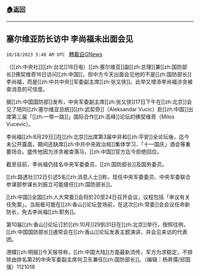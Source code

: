 ###  [:house:返回](README.md)
---


## 塞尔维亚防长访中 李尚福未出面会见
`10/18/2023 5:48 AM UTC ` [轉載自GNews](https://gnews.org/articles/1850511)

（[[zh:中央社]][[zh:台北]]18日电）[[zh:塞尔维亚]]副[[zh:总理]]兼[[zh:国防部长]]佛契维奇16日访问[[zh:中国]]，但中方今天出面会见他的不是[[zh:国防部长]]李尚福，而是[[zh:中共中央]]军委副主席[[zh:张又侠]]。此举又增添李尚福涉贪被查消息的可信度。

据[[zh:中国国防部]]发布，中央军委副主席[[zh:张又侠]]17日下午在[[zh:北京]]会见了陪同[[zh:塞尔维亚总统]][[zh:武契奇]]（Aleksandar Vucic）赴[[zh:中国]]出席第三届「[[zh:一带一路]]」国际合作[[zh:高峰]]论坛的佛契维奇（Milos Vucevic）。

李尚福[[zh:8月29日]]在[[zh:北京]]出席第3届中非和[[zh:平安]]全论坛後，迄今未公开露面，期间还缺席[[zh:中共中央政治局]]集体学习、「十一国庆」酒会等重要场合。盛传他因为涉贪被查落马，[[zh:中国]]官方迄今拒绝回应。

截至目前，李尚福仍挂名中央军委委员、[[zh:国防部长]]及国务委员。

[[zh:路透社]]12日引述5名[[zh:消息人士]]称，现任中央军委委员、中央军委联合参谋部参谋长刘振立可能接任[[zh:国防部长]]。

[[zh:中国]]全国[[zh:人大常委]]会将於20至24日召开会议，议程包括「审议有关任免案」。当局极可能在[[zh:香山]]论坛登场前，在这次[[zh:常委]]会会议任命新防长，免去李尚福[[zh:职务]]。

第10届[[zh:香山]]论坛订於[[zh:10月]]29到31日在[[zh:北京]]举行，按照往例，[[zh:中国国防部长]]通常会在[[zh:香山]]论坛发表主题演讲，并会见来访的代表团。

港媒[[zh:明报]]今天报导称，[[zh:中国大陆]]方面最新流传，军方为求稳定，不排除由排名第2的中央军委副主席何卫东兼任[[zh:国防部长]]。（编辑：杨昇儒/邱国强）1121018
